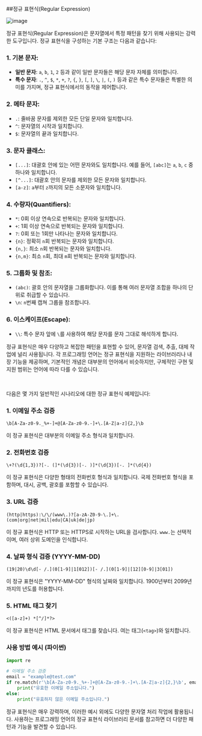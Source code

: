 ##정규 표현식(Regular Expression)

![image](https://github.com/bamjun/blog/assets/21354840/92729185-16eb-4d7e-a848-68b3ed09836d)


정규 표현식(Regular Expression)은 문자열에서 특정 패턴을 찾기 위해 사용되는 강력한 도구입니다. 정규 표현식을 구성하는 기본 구조는 다음과 같습니다:

### 1. 기본 문자:

- **일반 문자**: `a`, `b`, `1`, `2` 등과 같이 일반 문자들은 해당 문자 자체를 의미합니다.
- **특수 문자**: `.`, `^`, `$`, `*`, `+`, `?`, `{`, `}`, `[`, `]`, `\`, `|`, `(`, `)` 등과 같은 특수 문자들은 특별한 의미를 가지며, 정규 표현식에서의 동작을 제어합니다.

### 2. 메타 문자:

- `.`: 줄바꿈 문자를 제외한 모든 단일 문자와 일치합니다.
- `^`: 문자열의 시작과 일치합니다.
- `$`: 문자열의 끝과 일치합니다.

### 3. 문자 클래스:

- `[...]`: 대괄호 안에 있는 어떤 문자와도 일치합니다. 예를 들어, `[abc]`는 `a`, `b`, `c` 중 하나와 일치합니다.
- `[^...]`: 대괄호 안의 문자를 제외한 모든 문자와 일치합니다.
- `[a-z]`: `a`부터 `z`까지의 모든 소문자와 일치합니다.

### 4. 수량자(Quantifiers):

- `*`: 0회 이상 연속으로 반복되는 문자와 일치합니다.
- `+`: 1회 이상 연속으로 반복되는 문자와 일치합니다.
- `?`: 0회 또는 1회만 나타나는 문자와 일치합니다.
- `{n}`: 정확히 `n`회 반복되는 문자와 일치합니다.
- `{n,}`: 최소 `n`회 반복되는 문자와 일치합니다.
- `{n,m}`: 최소 `n`회, 최대 `m`회 반복되는 문자와 일치합니다.

### 5. 그룹화 및 참조:

- `(abc)`: 괄호 안의 문자열을 그룹화합니다. 이를 통해 여러 문자열 조합을 하나의 단위로 취급할 수 있습니다.
- `\n`: `n`번째 캡쳐 그룹을 참조합니다.

### 6. 이스케이프(Escape):

- `\\`: 특수 문자 앞에 `\`를 사용하여 해당 문자를 문자 그대로 해석하게 합니다.

정규 표현식은 매우 다양하고 복잡한 패턴을 표현할 수 있어, 문자열 검색, 추출, 대체 작업에 널리 사용됩니다. 각 프로그래밍 언어는 정규 표현식을 지원하는 라이브러리나 내장 기능을 제공하며, 기본적인 개념은 대부분의 언어에서 비슷하지만, 구체적인 구현 및 지원 범위는 언어에 따라 다를 수 있습니다.

<br>

다음은 몇 가지 일반적인 시나리오에 대한 정규 표현식 예제입니다:

### 1. 이메일 주소 검증

```regex
\b[A-Za-z0-9._%+-]+@[A-Za-z0-9.-]+\.[A-Z|a-z]{2,}\b
```

이 정규 표현식은 대부분의 이메일 주소 형식과 일치합니다.

### 2. 전화번호 검증

```regex
\+?(\d{1,3})?[-. (]*(\d{3})[-. )]*(\d{3})[-. ]*(\d{4})
```

이 정규 표현식은 다양한 형태의 전화번호 형식과 일치합니다. 국제 전화번호 형식을 포함하며, 대시, 공백, 괄호를 포함할 수 있습니다.

### 3. URL 검증

```regex
(http|https):\/\/(www\.)?[a-zA-Z0-9-\.]+\.(com|org|net|mil|edu|CA|uk|de|jp)
```

이 정규 표현식은 HTTP 또는 HTTPS로 시작하는 URL을 검사합니다. `www.`는 선택적이며, 여러 상위 도메인을 인식합니다.

### 4. 날짜 형식 검증 (YYYY-MM-DD)

```regex
(19|20)\d\d[- /.](0[1-9]|1[012])[- /.](0[1-9]|[12][0-9]|3[01])
```

이 정규 표현식은 "YYYY-MM-DD" 형식의 날짜와 일치합니다. 1900년부터 2099년까지의 년도를 허용합니다.

### 5. HTML 태그 찾기

```regex
<([a-z]+) *[^/]*?>
```

이 정규 표현식은 HTML 문서에서 태그를 찾습니다. 여는 태그(`<tag>`)와 일치합니다.

### 사용 방법 예시 (파이썬)

```python
import re

# 이메일 주소 검증
email = "example@test.com"
if re.match(r'\b[A-Za-z0-9._%+-]+@[A-Za-z0-9.-]+\.[A-Z|a-z]{2,}\b', email):
    print("유효한 이메일 주소입니다.")
else:
    print("유효하지 않은 이메일 주소입니다.")
```

정규 표현식은 매우 강력하며, 이러한 예시 외에도 다양한 문자열 처리 작업에 활용됩니다. 사용하는 프로그래밍 언어의 정규 표현식 라이브러리 문서를 참고하면 더 다양한 패턴과 기능을 발견할 수 있습니다.
